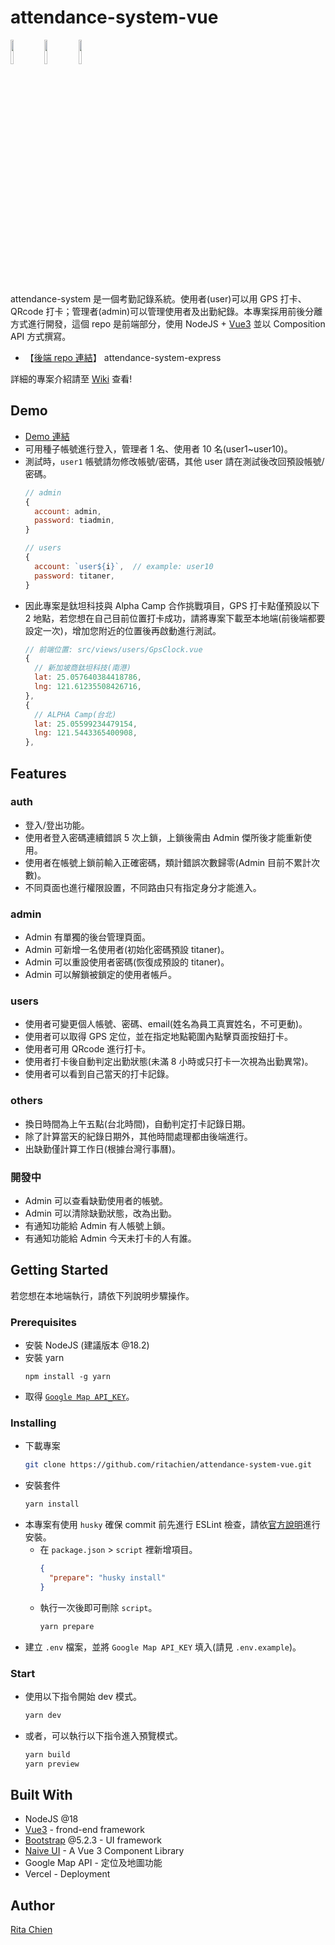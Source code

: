 # attendance-system-vue  
<code><img width="10%" src="https://www.vectorlogo.zone/logos/vuejs/vuejs-ar21.svg"></code> 
<code><img width="10%" src="https://www.vectorlogo.zone/logos/getbootstrap/getbootstrap-ar21.svg"></code> 
<code><img width="10%" src="https://www.vectorlogo.zone/logos/google_maps/google_maps-ar21.svg"></code> 

attendance-system 是一個考勤記錄系統。使用者(user)可以用 GPS 打卡、QRcode 打卡；管理者(admin)可以管理使用者及出勤紀錄。本專案採用前後分離方式進行開發，這個 repo 是前端部分，使用 NodeJS + [Vue3](https://vuejs.org/) 並以 Composition API 方式撰寫。  
* 【[後端 repo 連結](https://github.com/ritachien/attendance-system-express)】 attendance-system-express  

詳細的專案介紹請至 [Wiki](https://github.com/ritachien/attendance-system-vue/wiki) 查看!

## Demo  
* [Demo 連結](https://attendance-system-vue.vercel.app/)  
* 可用種子帳號進行登入，管理者 1 名、使用者 10 名(user1~user10)。  
* 測試時，`user1` 帳號請勿修改帳號/密碼，其他 user 請在測試後改回預設帳號/密碼。  
  ```js
  // admin
  {
    account: admin,
    password: tiadmin,
  }

  // users
  {
    account: `user${i}`,  // example: user10
    password: titaner,
  }
  ```
* 因此專案是鈦坦科技與 Alpha Camp 合作挑戰項目，GPS 打卡點僅預設以下 2 地點，若您想在自己目前位置打卡成功，請將專案下載至本地端(前後端都要設定一次)，增加您附近的位置後再啟動進行測試。  
  ```js
  // 前端位置: src/views/users/GpsClock.vue
  {
    // 新加坡商鈦坦科技(南港)
    lat: 25.057640384418786,
    lng: 121.61235508426716,
  },
  {
    // ALPHA Camp(台北)
    lat: 25.05599234479154,
    lng: 121.5443365400908,
  },
  ```


## Features  
### auth  
* 登入/登出功能。  
* 使用者登入密碼連續錯誤 5 次上鎖，上鎖後需由 Admin 傑所後才能重新使用。  
* 使用者在帳號上鎖前輸入正確密碼，類計錯誤次數歸零(Admin 目前不累計次數)。  
* 不同頁面也進行權限設置，不同路由只有指定身分才能進入。  

### admin
* Admin 有單獨的後台管理頁面。  
* Admin 可新增一名使用者(初始化密碼預設 titaner)。  
* Admin 可以重設使用者密碼(恢復成預設的 titaner)。  
* Admin 可以解鎖被鎖定的使用者帳戶。  
### users
* 使用者可變更個人帳號、密碼、email(姓名為員工真實姓名，不可更動)。  
* 使用者可以取得 GPS 定位，並在指定地點範圍內點擊頁面按鈕打卡。  
* 使用者可用 QRcode 進行打卡。  
* 使用者打卡後自動判定出勤狀態(未滿 8 小時或只打卡一次視為出勤異常)。  
* 使用者可以看到自己當天的打卡記錄。  

### others  
* 換日時間為上午五點(台北時間)，自動判定打卡記錄日期。  
* 除了計算當天的紀錄日期外，其他時間處理都由後端進行。  
* 出缺勤僅計算工作日(根據台灣行事曆)。  

### 開發中  
* Admin 可以查看缺勤使用者的帳號。  
* Admin 可以清除缺勤狀態，改為出勤。  
* 有通知功能給 Admin 有人帳號上鎖。  
* 有通知功能給 Admin 今天未打卡的人有誰。  


## Getting Started  
若您想在本地端執行，請依下列說明步驟操作。  

### Prerequisites  
* 安裝 NodeJS (建議版本 @18.2)  
* 安裝 yarn  
  ```
  npm install -g yarn
  ```
* 取得 [`Google Map API_KEY`](https://developers.google.com/maps/documentation/javascript/get-api-key)。  

### Installing  
* 下載專案  
  ```bash
  git clone https://github.com/ritachien/attendance-system-vue.git
  ```
* 安裝套件  
  ```bash
  yarn install
  ```
* 本專案有使用 `husky` 確保 commit 前先進行 ESLint 檢查，請依[官方說明](https://github.com/typicode/husky#usage)進行安裝。  
  - 在 `package.json` > `script` 裡新增項目。  
    ```json
    {
      "prepare": "husky install"
    }
    ```
  - 執行一次後即可刪除 `script`。  
    ```bash
    yarn prepare
    ```
* 建立 `.env` 檔案，並將 `Google Map API_KEY` 填入(請見 `.env.example`)。

### Start  
* 使用以下指令開始 dev 模式。  
  ```bash
  yarn dev
  ```
* 或者，可以執行以下指令進入預覽模式。  
  ```bash
  yarn build
  yarn preview
  ```

## Built With  
* NodeJS @18
* [Vue3](https://vuejs.org/) - frond-end framework  
* [Bootstrap](https://getbootstrap.com/)  @5.2.3 - UI framework  
* [Naive UI](https://www.naiveui.com/en-US/os-theme) - A Vue 3 Component Library  
* Google Map API - 定位及地圖功能  
* Vercel - Deployment  

## Author  
[Rita Chien](https://github.com/ritachien)  
